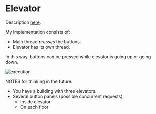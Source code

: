# Elevator

Description [here](https://github.com/Pragmatists/elevator-kata).

My implementation consists of:
* Main thread _presses_ the buttons.
* Elevator has its own thread.

In this way, buttons can be pressed while elevator is going up or going down.

![execution](src/execution.gif)

NOTES for thinking in the future:
* You have a building with three elevators.
* Several button panels (possible concurrent requests):
    * Inside elevator
    * On each floor
